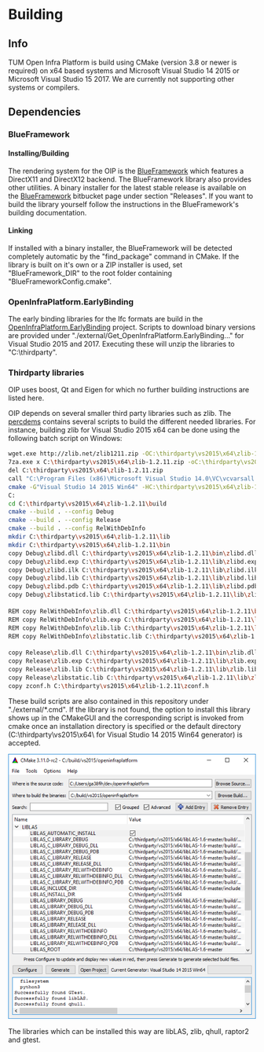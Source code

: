 # Building

## Info

TUM Open Infra Platform is build using CMake (version 3.8 or newer is required) on x64 based systems and Microsoft Visual Studio 14 2015 or Microsoft Visual Studio 15 2017. We are currently not supporting other systems or compilers.

## Dependencies

### BlueFramework

#### Installing/Building

The rendering system for the OIP is the [BlueFramework](https://bitbucket.org/tumcms/blueframework/overview) which features a DirectX11 and DirectX12 backend. The BlueFramework library also provides other utilities. A binary installer for the latest stable release is available on the [BlueFramework](https://bitbucket.org/tumcms/blueframework/overview) bitbucket page under section "Releases". If you want to build the library yourself follow the instructions in the BlueFramework's building documentation.

#### Linking

If installed with a binary installer, the BlueFramework will be detected completely automatic by the "find_package" command in CMake. If the library is built on it's own or a ZIP installer is used, set "BlueFramework_DIR" to the root folder containing "BlueFrameworkConfig.cmake".

### OpenInfraPlatform.EarlyBinding

The early binding libraries for the Ifc formats are build in the [OpenInfraPlatform.EarlyBinding](https://bitbucket.org/hechth/openinfraplatform.earlybinding/overview) project. Scripts to download binary versions are provided under "./external/Get_OpenInfraPlatform.EarlyBinding..." for Visual Studio 2015 and 2017. Executing these will unzip the libraries to "C:\thirdparty".

### Thirdparty libraries

OIP uses boost, Qt and Eigen for which no further building instructions are listed here.

OIP depends on several smaller third party libraries such as zlib. The [percdems](http://bitbucket.org/Vertexwahn/percdems/src) contains several scripts to build the different needed libraries. For instance, building zlib for Visual Studio 2015 x64 can be done using the following batch script on Windows:

```bash
wget.exe http://zlib.net/zlib1211.zip -OC:\thirdparty\vs2015\x64\zlib-1.2.11.zip
7za.exe x C:\thirdparty\vs2015\x64\zlib-1.2.11.zip -oC:\thirdparty\vs2015\x64
del C:\thirdparty\vs2015\x64\zlib-1.2.11.zip
call "C:\Program Files (x86)\Microsoft Visual Studio 14.0\VC\vcvarsall.bat" amd64
cmake -G"Visual Studio 14 2015 Win64" -HC:\thirdparty\vs2015\x64\zlib-1.2.11 -BC:\thirdparty\vs2015\x64\zlib-1.2.11\build
C:
cd C:\thirdparty\vs2015\x64\zlib-1.2.11\build
cmake --build . --config Debug
cmake --build . --config Release
cmake --build . --config RelWithDebInfo
mkdir C:\thirdparty\vs2015\x64\zlib-1.2.11\lib
mkdir C:\thirdparty\vs2015\x64\zlib-1.2.11\bin
copy Debug\zlibd.dll C:\thirdparty\vs2015\x64\zlib-1.2.11\bin\zlibd.dll
copy Debug\zlibd.exp C:\thirdparty\vs2015\x64\zlib-1.2.11\lib\zlibd.exp
copy Debug\zlibd.ilk C:\thirdparty\vs2015\x64\zlib-1.2.11\lib\zlibd.ilk
copy Debug\zlibd.lib C:\thirdparty\vs2015\x64\zlib-1.2.11\lib\zlibd.lib
copy Debug\zlibd.pdb C:\thirdparty\vs2015\x64\zlib-1.2.11\lib\zlibd.pdb
copy Debug\zlibstaticd.lib C:\thirdparty\vs2015\x64\zlib-1.2.11\lib\zlibstaticd.lib

REM copy RelWithDebInfo\zlib.dll C:\thirdparty\vs2015\x64\zlib-1.2.11\bin\zlib.dll
REM copy RelWithDebInfo\zlib.exp C:\thirdparty\vs2015\x64\zlib-1.2.11\lib\zlib.exp
REM copy RelWithDebInfo\zlib.lib C:\thirdparty\vs2015\x64\zlib-1.2.11\lib\zlib.lib
REM copy RelWithDebInfo\zlibstatic.lib C:\thirdparty\vs2015\x64\zlib-1.2.11\lib\zlibstatic.lib

copy Release\zlib.dll C:\thirdparty\vs2015\x64\zlib-1.2.11\bin\zlib.dll
copy Release\zlib.exp C:\thirdparty\vs2015\x64\zlib-1.2.11\lib\zlib.exp
copy Release\zlib.lib C:\thirdparty\vs2015\x64\zlib-1.2.11\lib\zlib.lib
copy Release\zlibstatic.lib C:\thirdparty\vs2015\x64\zlib-1.2.11\lib\zlibstatic.lib
copy zconf.h C:\thirdparty\vs2015\x64\zlib-1.2.11\zconf.h
```

These build scripts are also contained in this repository under "./external/*.cmd". If the library is not found, the option to install this library shows up in the CMakeGUI and the corresponding script is invoked from cmake once an installation directory is specified or the default directory (C:\thirdparty\vs2015\x64\ for Visual Studio 14 2015 Win64 generator) is accepted.

![Automatic Install Scripts](../images/Automatic_Install_CMake.PNG)

The libraries which can be installed this way are libLAS, zlib, qhull, raptor2 and gtest.

